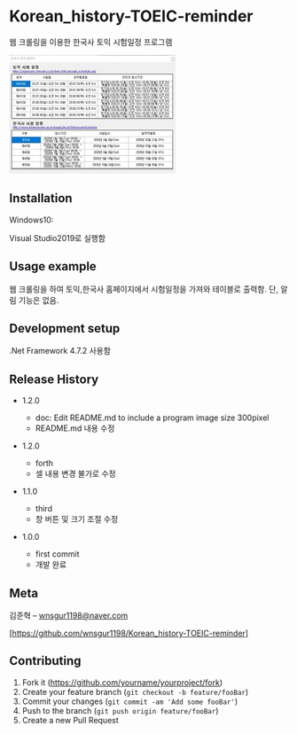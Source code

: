 # Korean_history-TOEIC-reminder
웹 크롤링을 이용한 한국사 토익 시험일정 프로그램

![](readme-img/header.jpg)

## Installation

Windows10:

Visual Studio2019로 실행함

## Usage example

웹 크롤링을 하여 토익,한국사 홈페이지에서 시험일정을 가져와 테이블로 출력함.
단, 알림 기능은 없음.

## Development setup

.Net Framework 4.7.2 사용함

## Release History

* 1.2.0
    * doc: Edit README.md to include a program image size 300pixel
    * README.md 내용 수정

* 1.2.0
    * forth
    * 셀 내용 변경 불가로 수정

* 1.1.0
    * third
    * 창 버튼 및 크기 조절 수정

* 1.0.0
    * first commit
    * 개발 완료

## Meta

김준혁 – wnsgur1198@naver.com

[https://github.com/wnsgur1198/Korean_history-TOEIC-reminder]

## Contributing

1. Fork it (<https://github.com/yourname/yourproject/fork>)
2. Create your feature branch (`git checkout -b feature/fooBar`)
3. Commit your changes (`git commit -am 'Add some fooBar'`)
4. Push to the branch (`git push origin feature/fooBar`)
5. Create a new Pull Request

<!-- Markdown link & img dfn's -->
